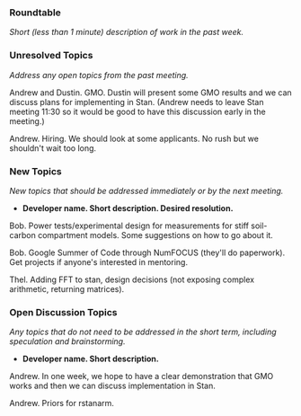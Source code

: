 ### Roundtable
_Short (less than 1 minute) description of work in the past week._

### Unresolved Topics
_Address any open topics from the past meeting._

Andrew and Dustin.  GMO.  Dustin will present some GMO results and we can discuss plans for implementing in Stan.
(Andrew needs to leave Stan meeting 11:30 so it would be good to have this discussion early in the meeting.)

Andrew. Hiring. We should look at some applicants.  No rush but we shouldn't wait too long.

### New Topics
_New topics that should be addressed immediately or by the next
meeting._

* __Developer name.  Short description.  Desired resolution.__

Bob.  Power tests/experimental design for measurements for stiff soil-carbon compartment models.  Some suggestions on how to go about it.

Bob.  Google Summer of Code through NumFOCUS (they'll do paperwork).  Get projects if anyone's interested in mentoring.

Thel. Adding FFT to stan, design decisions (not exposing complex arithmetic, returning matrices).

### Open Discussion Topics
_Any topics that do not need to be addressed in the short term,
including speculation and brainstorming._

* __Developer name.  Short description.__

Andrew. In one week, we hope to have a clear demonstration that GMO works and then we can discuss implementation in Stan.

Andrew. Priors for rstanarm.